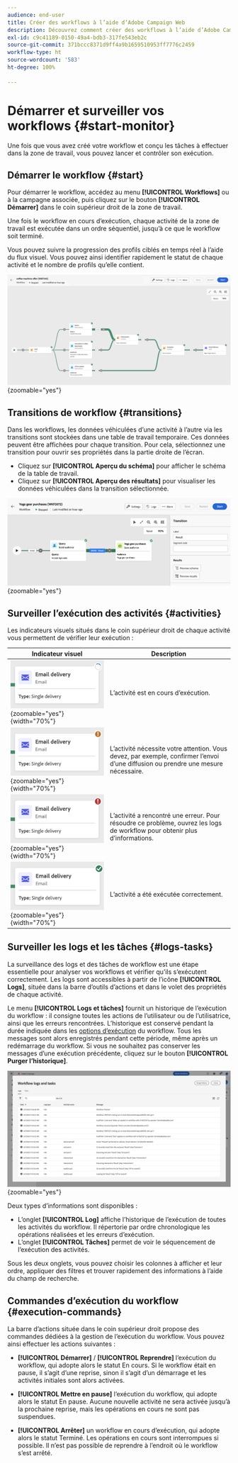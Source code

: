 ```yaml
---
audience: end-user
title: Créer des workflows à l’aide d’Adobe Campaign Web
description: Découvrez comment créer des workflows à l’aide d’Adobe Campaign Web.
exl-id: c9c41189-0150-49a4-bdb3-317fe543eb2c
source-git-commit: 371bccc8371d9ff4a9b1659510953ff7776c2459
workflow-type: ht
source-wordcount: '583'
ht-degree: 100%

---
```


# Démarrer et surveiller vos workflows {#start-monitor}

Une fois que vous avez créé votre workflow et conçu les tâches à effectuer dans la zone de travail, vous pouvez lancer et contrôler son exécution.

## Démarrer le workflow {#start}

Pour démarrer le workflow, accédez au menu **[!UICONTROL Workflows]** ou à la campagne associée, puis cliquez sur le bouton **[!UICONTROL Démarrer]** dans le coin supérieur droit de la zone de travail.

Une fois le workflow en cours d’exécution, chaque activité de la zone de travail est exécutée dans un ordre séquentiel, jusqu’à ce que le workflow soit terminé.

Vous pouvez suivre la progression des profils ciblés en temps réel à l’aide du flux visuel. Vous pouvez ainsi identifier rapidement le statut de chaque activité et le nombre de profils qu’elle contient.

![](assets/workflow-execution.png){zoomable=&quot;yes&quot;}

## Transitions de workflow {#transitions}

Dans les workflows, les données véhiculées d’une activité à l’autre via les transitions sont stockées dans une table de travail temporaire. Ces données peuvent être affichées pour chaque transition. Pour cela, sélectionnez une transition pour ouvrir ses propriétés dans la partie droite de l’écran.

* Cliquez sur **[!UICONTROL Aperçu du schéma]** pour afficher le schéma de la table de travail.
* Cliquez sur **[!UICONTROL Aperçu des résultats]** pour visualiser les données véhiculées dans la transition sélectionnée.

![](assets/transition.png){zoomable=&quot;yes&quot;}

## Surveiller l’exécution des activités {#activities}

Les indicateurs visuels situés dans le coin supérieur droit de chaque activité vous permettent de vérifier leur exécution :

| Indicateur visuel | Description |
|-----|------------|
| ![](assets/activity-status-pending.png){zoomable=&quot;yes&quot;}{width="70%"} | L’activité est en cours d’exécution. |
| ![](assets/activity-status-orange.png){zoomable=&quot;yes&quot;}{width="70%"} | L’activité nécessite votre attention. Vous devez, par exemple, confirmer l’envoi d’une diffusion ou prendre une mesure nécessaire. |
| ![](assets/activity-status-red.png){zoomable=&quot;yes&quot;}{width="70%"} | L’activité a rencontré une erreur. Pour résoudre ce problème, ouvrez les logs de workflow pour obtenir plus d’informations. |
| ![](assets/activity-status-green.png){zoomable=&quot;yes&quot;}{width="70%"} | L’activité a été exécutée correctement. |

## Surveiller les logs et les tâches {#logs-tasks}

La surveillance des logs et des tâches de workflow est une étape essentielle pour analyser vos workflows et vérifier qu’ils s’exécutent correctement. Les logs sont accessibles à partir de l’icône **[!UICONTROL Logs]**, située dans la barre d’outils d’actions et dans le volet des propriétés de chaque activité.

Le menu **[!UICONTROL Logs et tâches]** fournit un historique de l’exécution du workflow : il consigne toutes les actions de l’utilisateur ou de l’utilisatrice, ainsi que les erreurs rencontrées. L’historique est conservé pendant la durée indiquée dans les [options d’exécution](workflow-settings.md) du workflow. Tous les messages sont alors enregistrés pendant cette période, même après un redémarrage du workflow. Si vous ne souhaitez pas conserver les messages d’une exécution précédente, cliquez sur le bouton **[!UICONTROL Purger l’historique]**.

![](assets/workflow-logs.png){zoomable=&quot;yes&quot;}

Deux types d’informations sont disponibles :

* L’onglet **[!UICONTROL Log]** affiche l’historique de l’exécution de toutes les activités du workflow. Il répertorie par ordre chronologique les opérations réalisées et les erreurs d’exécution.
* L’onglet **[!UICONTROL Tâches]** permet de voir le séquencement de l’exécution des activités.

Sous les deux onglets, vous pouvez choisir les colonnes à afficher et leur ordre, appliquer des filtres et trouver rapidement des informations à l’aide du champ de recherche.

## Commandes d’exécution du workflow {#execution-commands}

La barre d’actions située dans le coin supérieur droit propose des commandes dédiées à la gestion de l’exécution du workflow. Vous pouvez ainsi effectuer les actions suivantes :

* **[!UICONTROL Démarrer]** / **[!UICONTROL Reprendre]** l’exécution du workflow, qui adopte alors le statut En cours. Si le workflow était en pause, il s’agit d’une reprise, sinon il s’agit d’un démarrage et les activités initiales sont alors activées.

* **[!UICONTROL Mettre en pause]** l’exécution du workflow, qui adopte alors le statut En pause. Aucune nouvelle activité ne sera activée jusqu’à la prochaine reprise, mais les opérations en cours ne sont pas suspendues.

* **[!UICONTROL Arrêter]** un workflow en cours d’exécution, qui adopte alors le statut Terminé. Les opérations en cours sont interrompues si possible. Il n’est pas possible de reprendre à l’endroit où le workflow s’est arrêté.
